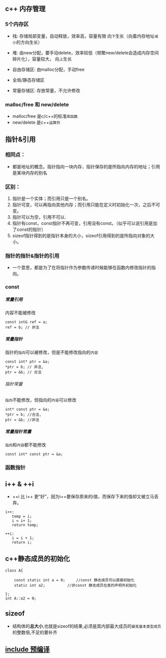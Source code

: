 ## c++ 内存管理
### 5个内存区
* 栈: 
存储局部变量，自动释放，效率高，容量有限
向`下`生长（向着内存地址`减小`的方向生长）

* 堆: 
由new分配，要手动delete，效率较低（频繁new/delete会造成内存空间碎片化），容量较大，
向`上`生长

* 自由存储区: 
由malloc分配，手动free

* 全局/静态存储区


* 常量存储区: 
存放常量，不允许修改

### malloc/free 和 new/delete 
* malloc/free 是c/c++的标准`库函数`
* new/delete 是c++`运算符`
		

## 指针&引用		
### 相同点：
* 都是地址的概念。指针指向一块内存，指针保存的是所指向内存的地址；引用是某块内存的别名

### 区别：
1. 指针是一个实体；而引用只是一个别名。
2. 指针可变，可以再指向其他内存；而引用只能在定义时初始化一次，之后不可变。
3. 指针可以为空，引用不可以.
4. 指针有const，const指针不再可变，引用没有const。（似乎可以说引用是加了const的指针）
5. sizeof指针得到的是指针本身的大小，sizeof引用得到的是所指向对象的大小。

### 指针的指针&指针的引用
* 一个意思，都是为了在将指针作为参数传递时候能够在函数内修改指针的指向。

### const
##### 常量引用
内容不能被修改
```
const int& ref = a;  
ref = b; // 非法
```
	
##### 常量指针
指针的`指向`可以被修改，但是不能修改指向的`内容`
```
const int* ptr = &a;  
*ptr = b; // 非法, 
ptr = &b; // 合法
```
	
###### 指针常量
`指向`不能修改，但指向的`内容`可以修改
```
int* const ptr = &a; 
*ptr = b; //合法, 
ptr = &b; //非法
```
	
##### 常量指针常量
`指向`和`内容`都不能修改
```
const int* const ptr = &a; 
```

### 函数指针

		
## i++ & ++i
 * ++i 比 i++ 更“好”，因为i++要保存原来的i值，而保存下来的值却又被立马丢弃。
 ```
 i++:				
	temp = i;							
	i = i+ 1;			
	return temp; 

++i: 
	i = i + 1;
	return i;
 
 ```
 
 
## c++静态成员的初始化
```
class A{
					
	const static int a = 0;		//const 静态成员可以直接初始化
	static int a2;			//非const 静态成员在类的声明外初始化
	
};
int A::a2 = 0;
```

## sizeof 
* 结构体的**总大小**,也就是sizeof的结果,必须是其内部最大成员的`最宽基本类型成员`的整数倍,不足的要补齐	
 
## [include 预编译]( http://ticktick.blog.51cto.com/823160/596179/ ) 
 
